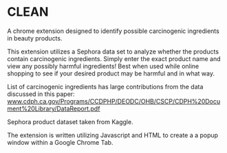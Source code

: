 # CLEAN
A chrome extension designed to identify possible carcinogenic ingredients in beauty products.

This extension utilizes a Sephora data set to analyze whether the products contain carcinogenic ingredients. Simply enter the exact product name and view any possibly harmful ingredients! Best when used while online shopping to see if your desired product may be harmful and in what way.

List of carcinogenic ingredients has large contributions from the data discussed in this paper: www.cdph.ca.gov/Programs/CCDPHP/DEODC/OHB/CSCP/CDPH%20Document%20Library/DataReport.pdf

Sephora product dataset taken from Kaggle.

The extension is written utilizing Javascript and HTML to create a a popup window within a Google Chrome Tab.
